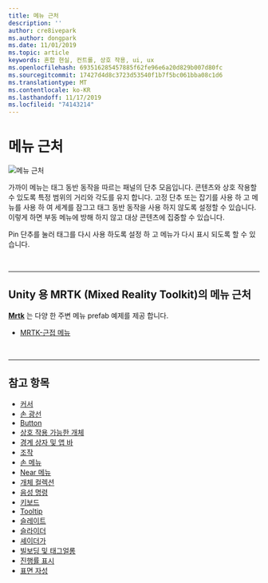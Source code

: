 ```yaml
---
title: 메뉴 근처
description: ''
author: cre8ivepark
ms.author: dongpark
ms.date: 11/01/2019
ms.topic: article
keywords: 혼합 현실, 컨트롤, 상호 작용, ui, ux
ms.openlocfilehash: 693516285457885f62fe96e6a20d829b007d80fc
ms.sourcegitcommit: 17427d4d8c3723d53540f1b7f5bc061bba08c1d6
ms.translationtype: MT
ms.contentlocale: ko-KR
ms.lasthandoff: 11/17/2019
ms.locfileid: "74143214"
---
```

# <a name="near-menu"></a>메뉴 근처

![메뉴 근처](images/UX/UX_Hero_NearMenu.jpg)

가까이 메뉴는 태그 동반 동작을 따르는 패널의 단추 모음입니다. 콘텐츠와 상호 작용할 수 있도록 특정 범위의 거리와 각도를 유지 합니다. 고정 단추 또는 잡기를 사용 하 고 메뉴를 사용 하 여 세계를 잠그고 태그 동반 동작을 사용 하지 않도록 설정할 수 있습니다. 이렇게 하면 부동 메뉴에 방해 하지 않고 대상 콘텐츠에 집중할 수 있습니다.

Pin 단추를 눌러 태그를 다시 사용 하도록 설정 하 고 메뉴가 다시 표시 되도록 할 수 있습니다.

<br>

---

## <a name="near-menu-in-mrtkmixed-reality-toolkit-for-unity"></a>Unity 용 MRTK (Mixed Reality Toolkit)의 메뉴 근처
**[Mrtk](https://github.com/Microsoft/MixedRealityToolkit-Unity)** 는 다양 한 주변 메뉴 prefab 예제를 제공 합니다.

* [MRTK-근접 메뉴](https://microsoft.github.io/MixedRealityToolkit-Unity/Documentation/README_NearMenu.html)


<br>

---


## <a name="see-also"></a>참고 항목

* [커서](cursors.md)
* [손 광선](point-and-commit.md)
* [Button](button.md)
* [상호 작용 가능한 개체](interactable-object.md)
* [경계 상자 및 앱 바](app-bar-and-bounding-box.md)
* [조작](direct-manipulation.md)
* [손 메뉴](hand-menu.md)
* [Near 메뉴](near-menu.md)
* [개체 컬렉션](object-collection.md)
* [음성 명령](voice-input.md)
* [키보드](keyboard.md)
* [Tooltip](tooltip.md)
* [슬레이트](slate.md)
* [슬라이더](slider.md)
* [셰이더가](shader.md)
* [빌보딩 및 태그얼롱](billboarding-and-tag-along.md)
* [진행률 표시](progress.md)
* [표면 자성](surface-magnetism.md)
